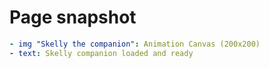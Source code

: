 # Page snapshot

```yaml
- img "Skelly the companion": Animation Canvas (200x200)
- text: Skelly companion loaded and ready
```